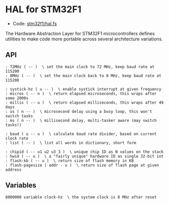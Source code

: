 # HAL for STM32F1

[code]: stm32f1/hal.fs ()
* Code: <a href="https://github.com/jeelabs/embello/tree/master/explore/1608-forth/flib/stm32f1/hal.fs">stm32f1/hal.fs</a>

The Hardware Abstraction Layer for STM32F1 microcontrollers defines
utilities to make code more portable across several architecture
variations.

## API

[defs]: <> (72MHz 8MHz)
```
: 72MHz ( -- )  \ set the main clock to 72 MHz, keep baud rate at 115200
: 8MHz ( -- )  \ set the main clock back to 8 MHz, keep baud rate at 115200
```

[defs]: <> (systick-hz micros millis us ms)
```
: systick-hz ( u -- )  \ enable systick interrupt at given frequency
: micros ( -- n )  \ return elapsed microseconds, this wraps after some 2000s
: millis ( -- u )  \ return elapsed milliseconds, this wraps after 49 days
: us ( n -- )  \ microsecond delay using a busy loop, this won't switch tasks
: ms ( n -- )  \ millisecond delay, multi-tasker aware (may switch tasks!)
```

[defs]: <> (baud list)
```
: baud ( u -- u )  \ calculate baud rate divider, based on current clock rate
: list ( -- )  \ list all words in dictionary, short form
```

[defs]: <> (chipid hwid flash-kb flash-pagesize)
```
: chipid ( -- u1 u2 u3 3 )  \ unique chip ID as N values on the stack
: hwid ( -- u )  \ a "fairly unique" hardware ID as single 32-bit int
: flash-kb ( -- u )  \ return size of flash memory in KB
: flash-pagesize ( addr - u )  \ return size of flash page at given address
```

## Variables

[defs]: <> (clock-hz)
```
8000000 variable clock-hz  \ the system clock is 8 MHz after reset
```
